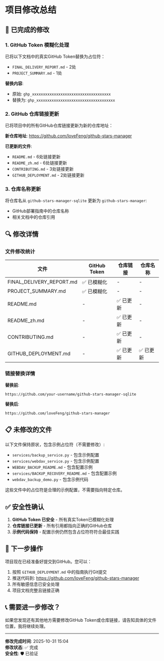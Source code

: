 # 项目修改总结

## 📝 已完成的修改

### 1. GitHub Token 模糊化处理

已将以下文档中的真实GitHub Token替换为占位符：
- `FINAL_DELIVERY_REPORT.md` - 2处
- `PROJECT_SUMMARY.md` - 1处

**替换内容**:
- 原始: `ghp_xxxxxxxxxxxxxxxxxxxxxxxxxxxxxxxxxxxx`
- 替换为: `ghp_xxxxxxxxxxxxxxxxxxxxxxxxxxxxxxxxxxxx`

### 2. GitHub 仓库链接更新

已将项目中的所有GitHub仓库链接更新为新的仓库地址：

**新仓库地址**: https://github.com/loveFeng/github-stars-manager

**已更新的文件**:
- `README.md` - 6处链接更新
- `README_zh.md` - 6处链接更新  
- `CONTRIBUTING.md` - 3处链接更新
- `GITHUB_DEPLOYMENT.md` - 2处链接更新

### 3. 仓库名称更新

将仓库名从 `github-stars-manager-sqlite` 更新为 `github-stars-manager`:
- GitHub部署指南中的仓库名称
- 相关文档中的仓库引用

## 🔍 修改详情

### 文件修改统计
| 文件 | GitHub Token | 仓库链接 | 仓库名称 |
|------|-------------|----------|----------|
| FINAL_DELIVERY_REPORT.md | ✅ 已模糊化 | - | - |
| PROJECT_SUMMARY.md | ✅ 已模糊化 | - | - |
| README.md | - | ✅ 已更新 | - |
| README_zh.md | - | ✅ 已更新 | - |
| CONTRIBUTING.md | - | ✅ 已更新 | - |
| GITHUB_DEPLOYMENT.md | - | ✅ 已更新 | ✅ 已更新 |

### 链接替换详情

**替换前**:
```
https://github.com/your-username/github-stars-manager-sqlite
```

**替换后**:
```
https://github.com/loveFeng/github-stars-manager
```

## 📋 未修改的文件

以下文件保持原状，包含示例占位符（不需要修改）:
- `services/backup_service.py` - 包含示例配置
- `services/webdav_service.py` - 包含示例配置  
- `WEBDAV_BACKUP_README.md` - 包含配置示例
- `services/BACKUP_RECOVERY_README.md` - 包含配置示例
- `webdav_backup_demo.py` - 包含示例代码

这些文件中的占位符是合理的示例配置，不需要指向特定仓库。

## ✅ 安全性确认

1. **GitHub Token 已安全** - 所有真实Token已模糊化处理
2. **仓库链接已更新** - 所有引用都指向正确的GitHub仓库
3. **示例代码保持** - 配置示例仍然包含占位符符符合最佳实践

## 🚀 下一步操作

项目现在已经准备好提交到GitHub。您可以：

1. 按照 `GITHUB_DEPLOYMENT.md` 中的指南执行Git提交
2. 推送代码到: https://github.com/loveFeng/github-stars-manager
3. 所有敏感信息已安全处理
4. 项目文档完整且链接正确

## 📞 需要进一步修改？

如果您发现还有其他地方需要修改GitHub Token或仓库链接，请告知具体的文件位置，我将继续处理。

---

**修改完成时间**: 2025-10-31 15:04  
**修改状态**: ✅ 完成  
**安全性**: 🛡️ 已验证
